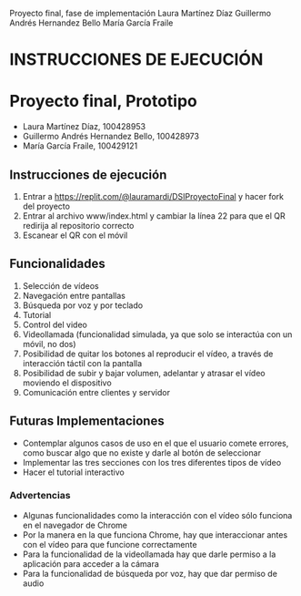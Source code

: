 Proyecto final, fase de implementación
Laura Martínez Díaz
Guillermo Andrés Hernandez Bello
María García Fraile
# INSTRUCCIONES DE EJECUCIÓN 
# Proyecto final, Prototipo
- Laura Martínez Díaz, 100428953
- Guillermo Andrés Hernandez Bello, 100428973
- María García Fraile, 100429121

## Instrucciones de ejecución

1. Entrar a https://replit.com/@lauramardi/DSIProyectoFinal y hacer fork del proyecto
2. Entrar al archivo www/index.html y cambiar la línea 22 para que el QR redirija al repositorio correcto
3. Escanear el QR con el móvil

## Funcionalidades

1. Selección de vídeos
2. Navegación entre pantallas
3. Búsqueda por voz y por teclado
4. Tutorial
5. Control del video
6. Videollamada (funcionalidad simulada, ya que solo se interactúa con un móvil, no dos)
7. Posibilidad de quitar los botones al reproducir el vídeo, a través de interacción táctil con la pantalla
8. Posibilidad de subir y bajar volumen, adelantar y atrasar el vídeo moviendo el dispositivo
8. Comunicación entre clientes y servidor

## Futuras Implementaciones
- Contemplar algunos casos de uso en el que el usuario comete errores, como buscar algo que no existe y darle al botón de seleccionar
- Implementar las tres secciones con los tres diferentes tipos de vídeo
- Hacer el tutorial interactivo

### Advertencias
- Algunas funcionalidades como la interacción con el vídeo sólo funciona en el navegador de Chrome
- Por la manera en la que funciona Chrome, hay que interaccionar antes con el vídeo para que funcione correctamente
- Para la funcionalidad de la videollamada hay que darle permiso a la aplicación para acceder a la cámara
- Para la funcionalidad de búsqueda por voz, hay que dar permiso de audio

